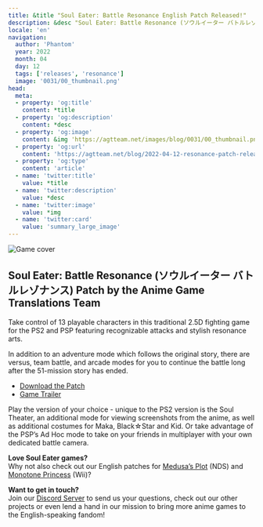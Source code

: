 ```yaml
---
title: &title "Soul Eater: Battle Resonance English Patch Released!"
description: &desc "Soul Eater: Battle Resonance (ソウルイーター バトルレゾナンス) Patch by the Anime Game Translations Team"
locale: 'en'
navigation:
  author: 'Phantom'
  year: 2022
  month: 04
  day: 12
  tags: ['releases', 'resonance']
  image: '0031/00_thumbnail.png'
head:
  meta:
  - property: 'og:title'
    content: *title
  - property: 'og:description'
    content: *desc
  - property: 'og:image'
    content: &img 'https://agtteam.net/images/blog/0031/00_thumbnail.png'
  - property: 'og:url'
    content: 'https://agtteam.net/blog/2022-04-12-resonance-patch-release'
  - property: 'og:type'
    content: 'article'
  - name: 'twitter:title'
    value: *title
  - name: 'twitter:description'
    value: *desc
  - name: 'twitter:image'
    value: *img
  - name: 'twitter:card'
    value: 'summary_large_image'
---
```


![Game cover](/images/blog/0031/681343377005068288_0.png)

## Soul Eater: Battle Resonance (ソウルイーター バトルレゾナンス) Patch by the Anime Game Translations Team

Take control of 13 playable characters in this traditional 2.5D fighting game for the PS2 and PSP featuring recognizable attacks and stylish resonance arts.

In addition to an adventure mode which follows the original story, there are versus, team battle, and arcade modes for you to continue the battle long after the 51-mission story has ended.

*   [Download the Patch](/resonance)
*   [Game Trailer](https://youtu.be/cYAvcnGk5ZY)

Play the version of your choice - unique to the PS2 version is the Soul Theater, an additional mode for viewing screenshots from the anime, as well as additional costumes for Maka, Black☆Star and Kid. Or take advantage of the PSP’s Ad Hoc mode to take on your friends in multiplayer with your own dedicated battle camera.  

**Love Soul Eater games?**  
Why not also check out our English patches for [Medusa’s Plot](/medusa) (NDS) and [Monotone Princess](/monopri) (Wii)?

**Want to get in touch?**  
Join our [Discord Server](https://discord.gg/UUF7Zbm) to send us your questions, check out our other projects or even lend a hand in our mission to bring more anime games to the English-speaking fandom!
